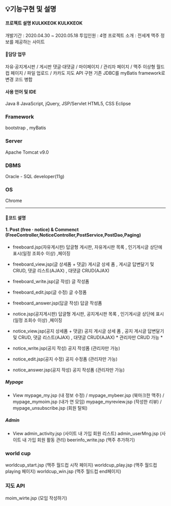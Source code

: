## 💡기능구현 및 설명
#### 프로젝트 설명 KULKKEOK KULKKEOK
개발기간 : 2020.04.30 ~ 2020.05.18
투입인원 : 4명
프로젝트 소개 : 전세계 맥주 정보를 제공하는 사이트


#### 📌담당 업무
자유·공지게시판 / 게시판 댓글·대댓글 / 마이페이지 / 관리자 페이지 / 맥주 이상형 월드컵 페이지 / 파일 업로드 / 카카도 지도 API 구현
기존 JDBC를 myBatis framework로 변경
코드 병합

#### 사용 언어 및 IDE
Java 8
JavaScript, jQuery, JSP/Servlet
HTML5, CSS
Eclipse

### Framework
bootstrap , myBatis

### Server
Apache Tomcat v9.0

### DBMS
Oracle - SQL developer(11g)

### OS
Chrome

---

#### 📌코드 설명
#### 1. Post (free · notice) & Commenct (FreeController,NoticeController,PostService,PostDao,Paging)

+ freeboard.jsp(자유게시판)
 답글형 게시판, 자유게시판 목록 , 인기게시글 상단에 표시(일정 조회수 이상) ,페이징
 
+ freeboard_view.jsp(글 상세폼 + 댓글) 
 게시글 상세 폼 , 게시글 답변달기 및 CRUD, 댓글 리스트(AJAX) , 대댓글 CRUD(AJAX)
 
+ freeboard_write.jsp(글 작성)
 글 작성폼

+ freeboard_edit.jsp(글 수정)
글 수정폼

+ freeboard_answer.jsp(답글 작성)
답글 작성폼

+ notice.jsp(공지게시판)
답글형 게시판, 공지게시판 목록 , 인기게시글 상단에 표시(일정 조회수 이상) ,페이징

+ notice_view.jsp(공지 상세폼 + 댓글)
공지 게시글 상세 폼 , 공지 게시글 답변달기 및 CRUD, 댓글 리스트(AJAX) , 대댓글 CRUD(AJAX) * 관리자만 CRUD 가능 *

+ notice_write.jsp(공지 작성)
공지 작성폼 (관리자만 가능)

+ notice_edit.jsp(공지 수정)
공지 수정폼 (관리자만 가능)

+ notice_answer.jsp(공지 작성)
공지 작성폼 (관리자만 가능)


##### Mypage
+ View
mypage_my.jsp (내 정보 수정) / mypage_mybeer.jsp (북마크한 맥주) / mypage_mymoim.jsp (내가 연 모임)
mypage_myreview.jsp (작성한 리뷰) / mypage_unsubscribe.jsp (회원 탈퇴)


##### Admin
+ View
admin_activity.jsp (사이트 내 가입 회원 리스트)
admin_userMng.jsp (사이트 내 가입 회원 활동 관리)
beerinfo_write.jsp (맥주 추가하기)

### world cup
worldcup_start.jsp (맥주 월드컵 시작 페이지)
worldcup_play.jsp (맥주 월드컵 playing 페이지)
worldcup_win.jsp (맥주 월드컵 end페이지)

### 지도 API
moim_wirte.jsp (모임 작성하기)
